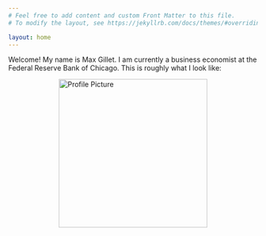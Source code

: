 ```yaml
---
# Feel free to add content and custom Front Matter to this file.
# To modify the layout, see https://jekyllrb.com/docs/themes/#overriding-theme-defaults

layout: home
---
```


Welcome! My name is Max Gillet. I am currently a business economist at the Federal Reserve Bank of Chicago. This is roughly what I look like: 

<img src="{{ '/assets/ai_profile.jpg' | relative_url }}" alt="Profile Picture" style="display: block; margin-left: auto; margin-right: auto; width: 300px;">


